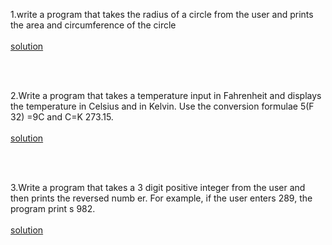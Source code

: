 1.write a program that takes the radius of a circle from the user
and prints the area and circumference of the circle
</br></br>
[solution](https://github.com/Nakib00/problem_of_c--_course/blob/main/02.operator/01.cpp)

 </br></br>

 2.Write a program that takes a temperature input in Fahrenheit
and displays the temperature in Celsius and in Kelvin. Use the
conversion formulae 5(F 32) =9C and C=K 273.15.
</br></br>
[solution](https://github.com/Nakib00/problem_of_c--_course/blob/main/02.operator/02.cpp)

</br></br>

3.Write a program that takes a 3
digit positive integer from
the user and then prints the reversed numb er. For example, if
the user enters 289, the program print s 982.
</br></br>
[solution](https://github.com/Nakib00/problem_of_c--_course/blob/main/02.operator/03.cpp)
